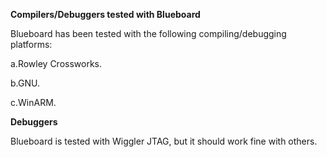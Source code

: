 **Compilers/Debuggers tested with Blueboard**

Blueboard has been tested with the following compiling/debugging platforms:

a.Rowley Crossworks.


b.GNU.


c.WinARM.


**Debuggers**

Blueboard is tested with Wiggler JTAG, but it should work fine with others.